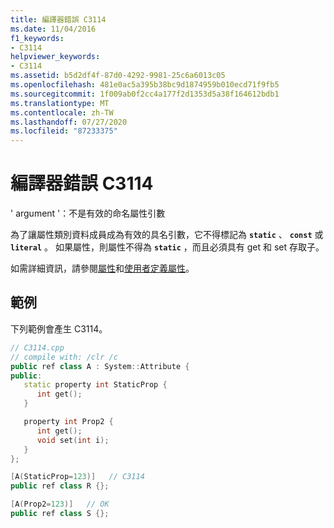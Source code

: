 ```yaml
---
title: 編譯器錯誤 C3114
ms.date: 11/04/2016
f1_keywords:
- C3114
helpviewer_keywords:
- C3114
ms.assetid: b5d2df4f-87d0-4292-9981-25c6a6013c05
ms.openlocfilehash: 481e0ac5a395b38bc9d1874959b010ecd71f9fb5
ms.sourcegitcommit: 1f009ab0f2cc4a177f2d1353d5a38f164612bdb1
ms.translationtype: MT
ms.contentlocale: zh-TW
ms.lasthandoff: 07/27/2020
ms.locfileid: "87233375"
---
```

# <a name="compiler-error-c3114"></a>編譯器錯誤 C3114

' argument '：不是有效的命名屬性引數

為了讓屬性類別資料成員成為有效的具名引數，它不得標記為 **`static`** 、 **`const`** 或 **`literal`** 。 如果屬性，則屬性不得為 **`static`** ，而且必須具有 get 和 set 存取子。

如需詳細資訊，請參閱[屬性](../../extensions/property-cpp-component-extensions.md)和[使用者定義屬性](../../extensions/user-defined-attributes-cpp-component-extensions.md)。

## <a name="example"></a>範例

下列範例會產生 C3114。

```cpp
// C3114.cpp
// compile with: /clr /c
public ref class A : System::Attribute {
public:
   static property int StaticProp {
      int get();
   }

   property int Prop2 {
      int get();
      void set(int i);
   }
};

[A(StaticProp=123)]   // C3114
public ref class R {};

[A(Prop2=123)]   // OK
public ref class S {};
```
